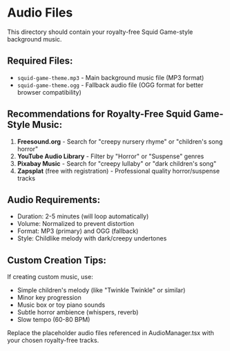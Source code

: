 
# Audio Files

This directory should contain your royalty-free Squid Game-style background music.

## Required Files:
- `squid-game-theme.mp3` - Main background music file (MP3 format)
- `squid-game-theme.ogg` - Fallback audio file (OGG format for better browser compatibility)

## Recommendations for Royalty-Free Squid Game-Style Music:

1. **Freesound.org** - Search for "creepy nursery rhyme" or "children's song horror"
2. **YouTube Audio Library** - Filter by "Horror" or "Suspense" genres
3. **Pixabay Music** - Search for "creepy lullaby" or "dark children's song"
4. **Zapsplat** (free with registration) - Professional quality horror/suspense tracks

## Audio Requirements:
- Duration: 2-5 minutes (will loop automatically)
- Volume: Normalized to prevent distortion
- Format: MP3 (primary) and OGG (fallback)
- Style: Childlike melody with dark/creepy undertones

## Custom Creation Tips:
If creating custom music, use:
- Simple children's melody (like "Twinkle Twinkle" or similar)
- Minor key progression
- Music box or toy piano sounds
- Subtle horror ambience (whispers, reverb)
- Slow tempo (60-80 BPM)

Replace the placeholder audio files referenced in AudioManager.tsx with your chosen royalty-free tracks.
